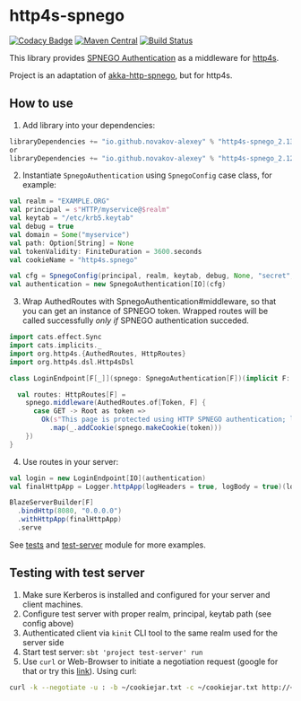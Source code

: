 # http4s-spnego
[![Codacy Badge](https://api.codacy.com/project/badge/Grade/e5cbdb15d6e14135bc970a5f83706fcb)](https://app.codacy.com/app/novakov.alex/http4s-spnego?utm_source=github.com&utm_medium=referral&utm_content=novakov-alexey/http4s-spnego&utm_campaign=Badge_Grade_Dashboard)
[![Maven Central](https://maven-badges.herokuapp.com/maven-central/io.github.novakov-alexey/http4s-spnego_2.13/badge.svg)](https://maven-badges.herokuapp.com/maven-central/io.github.novakov-alexey/http4s-spnego_2.13)
[![Build Status](https://travis-ci.org/novakov-alexey/http4s-spnego.svg?branch=master)](https://travis-ci.org/novakov-alexey/http4s-spnego)

This library provides [SPNEGO Authentication](https://en.wikipedia.org/wiki/SPNEGO) as a middleware for [http4s](https://github.com/http4s/http4s).

Project is an adaptation of [akka-http-spnego](https://github.com/tresata/akka-http-spnego), but for http4s.

## How to use

1. Add library into your dependencies:

```scala
libraryDependencies += "io.github.novakov-alexey" % "http4s-spnego_2.13" % "<version>"
or 
libraryDependencies += "io.github.novakov-alexey" % "http4s-spnego_2.12" % "<version>"
```

2. Instantiate `SpnegoAuthentication` using `SpnegoConfig` case class, for example:
```scala
val realm = "EXAMPLE.ORG"
val principal = s"HTTP/myservice@$realm"
val keytab = "/etc/krb5.keytab"
val debug = true
val domain = Some("myservice")
val path: Option[String] = None
val tokenValidity: FiniteDuration = 3600.seconds
val cookieName = "http4s.spnego"

val cfg = SpnegoConfig(principal, realm, keytab, debug, None, "secret", domain, path, tokenValidity, cookieName)
val authentication = new SpnegoAuthentication[IO](cfg)
``` 

3. Wrap AuthedRoutes with SpnegoAuthentication#middleware, so that you can get an instance of SPNEGO token. 
Wrapped routes will be called successfully *only if* SPNEGO authentication succeded. 

```scala
import cats.effect.Sync
import cats.implicits._
import org.http4s.{AuthedRoutes, HttpRoutes}
import org.http4s.dsl.Http4sDsl

class LoginEndpoint[F[_]](spnego: SpnegoAuthentication[F])(implicit F: Sync[F]) extends Http4sDsl[F] {

  val routes: HttpRoutes[F] =
    spnego.middleware(AuthedRoutes.of[Token, F] {
      case GET -> Root as token =>
        Ok(s"This page is protected using HTTP SPNEGO authentication; logged in as $token")
          .map(_.addCookie(spnego.makeCookie(token)))
    })
}
```

4. Use routes in your server:
```scala
val login = new LoginEndpoint[IO](authentication)
val finalHttpApp = Logger.httpApp(logHeaders = true, logBody = true)(login)

BlazeServerBuilder[F]
  .bindHttp(8080, "0.0.0.0")
  .withHttpApp(finalHttpApp)
  .serve
```

See [tests](http4s-spnego/src/test/scala/io/github/novakovalexey/http4s/spnego) and [test-server](test-server/src/main/scala/io/github/novakovalexey/http4s/spnego/Main.scala) module for more examples.

## Testing with test server

1. Make sure Kerberos is installed and configured for your server and client machines.
2. Configure test server with proper realm, principal, keytab path (see config above)
3. Authenticated client via `kinit` CLI tool to the same realm used for the server side
4. Start test server: `sbt 'project test-server' run`
5. Use `curl` or Web-Browser to initiate a negotiation request (google for that or try this [link](http://www.microhowto.info/howto/configure_firefox_to_authenticate_using_spnego_and_kerberos.html)). Using curl: 
```bash
curl -k --negotiate -u : -b ~/cookiejar.txt -c ~/cookiejar.txt http://<yourserver>:8080/
```

